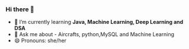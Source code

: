 ### Hi there 👋

- 🌱 I’m currently learning **Java, Machine Learning, Deep Learning and DSA**
- 💬 Ask me about  - Aircrafts, python,MySQL and Machine Learning
- 😄 Pronouns: she/her
